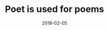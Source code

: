 ---
title: Poet is used for poems
description: A computer talks to itself as it random walks the concept net.
date: 2018-02-05
year: 2018
tags:
 - tag: poem
   link: #
 - tag: nlp
   link: #
 - tag: bot
   link: #
 - tag: python
   link: #
---